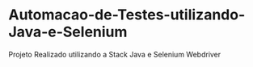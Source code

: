 # Automacao-de-Testes-utilizando-Java-e-Selenium
Projeto Realizado utilizando a Stack Java e Selenium Webdriver
